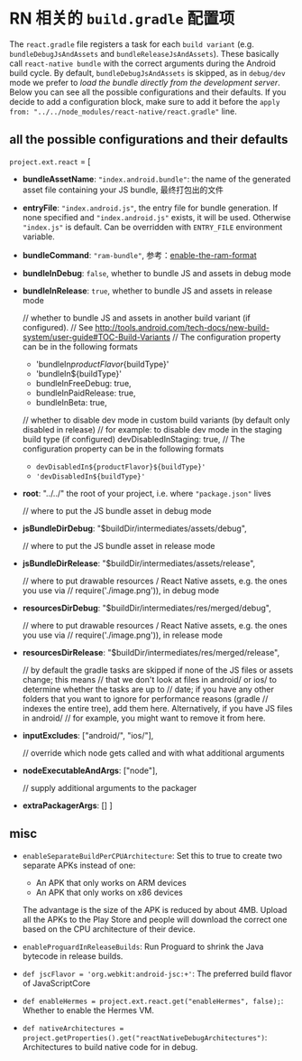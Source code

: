 # RN 相关的 `build.gradle` 配置项

The `react.gradle` file registers a task for each `build variant` (e.g. `bundleDebugJsAndAssets`
and `bundleReleaseJsAndAssets`).
These basically call `react-native bundle` with the correct arguments during the Android build
cycle. By default, `bundleDebugJsAndAssets` is skipped, as in `debug/dev` mode we prefer to _load the
bundle directly from the development server_. Below you can see all the possible configurations
and their defaults. If you decide to add a configuration block, make sure to add it before the
`apply from: "../../node_modules/react-native/react.gradle"` line.

## all the possible configurations and their defaults

`project.ext.react` = [

- **bundleAssetName**: `"index.android.bundle"`: the name of the generated asset file containing your JS bundle, 最终打包出的文件

- **entryFile**: `"index.android.js"`,
  the entry file for bundle generation. If none specified and
  `"index.android.js"` exists, it will be used. Otherwise `"index.js"` is
  default. Can be overridden with `ENTRY_FILE` environment variable.

- **bundleCommand**: `"ram-bundle"`, 参考：[enable-the-ram-format](https://reactnative.dev/docs/performance#enable-the-ram-format)

- **bundleInDebug**: `false`, whether to bundle JS and assets in debug mode

- **bundleInRelease**: `true`, whether to bundle JS and assets in release mode

  // whether to bundle JS and assets in another build variant (if configured).
  // See http://tools.android.com/tech-docs/new-build-system/user-guide#TOC-Build-Variants
  // The configuration property can be in the following formats

  - 'bundleIn${productFlavor}${buildType}'
  - 'bundleIn${buildType}'
  - bundleInFreeDebug: true,
  - bundleInPaidRelease: true,
  - bundleInBeta: true,

  // whether to disable dev mode in custom build variants (by default only disabled in release)
  // for example: to disable dev mode in the staging build type (if configured)
  devDisabledInStaging: true,
  // The configuration property can be in the following formats

  - `devDisabledIn${productFlavor}${buildType}'`
  - `'devDisabledIn${buildType}'`

- **root**: "../../" the root of your project, i.e. where `"package.json"` lives

  // where to put the JS bundle asset in debug mode

- **jsBundleDirDebug**: "$buildDir/intermediates/assets/debug",

  // where to put the JS bundle asset in release mode

- **jsBundleDirRelease**: "$buildDir/intermediates/assets/release",

  // where to put drawable resources / React Native assets, e.g. the ones you use via
  // require('./image.png')), in debug mode

- **resourcesDirDebug**: "$buildDir/intermediates/res/merged/debug",

  // where to put drawable resources / React Native assets, e.g. the ones you use via
  // require('./image.png')), in release mode

- **resourcesDirRelease**: "$buildDir/intermediates/res/merged/release",

  // by default the gradle tasks are skipped if none of the JS files or assets change; this means
  // that we don't look at files in android/ or ios/ to determine whether the tasks are up to
  // date; if you have any other folders that you want to ignore for performance reasons (gradle
  // indexes the entire tree), add them here. Alternatively, if you have JS files in android/
  // for example, you might want to remove it from here.

- **inputExcludes**: ["android/", "ios/"],

  // override which node gets called and with what additional arguments

- **nodeExecutableAndArgs**: ["node"],

  // supply additional arguments to the packager

- **extraPackagerArgs**: []
  ]

## misc

- `enableSeparateBuildPerCPUArchitecture`:
  Set this to true to create two separate APKs instead of one:

  - An APK that only works on ARM devices
  - An APK that only works on x86 devices

  The advantage is the size of the APK is reduced by about 4MB.
  Upload all the APKs to the Play Store and people will download
  the correct one based on the CPU architecture of their device.
- `enableProguardInReleaseBuilds`: Run Proguard to shrink the Java bytecode in release builds.
- `def jscFlavor = 'org.webkit:android-jsc:+'`: The preferred build flavor of JavaScriptCore
- `def enableHermes = project.ext.react.get("enableHermes", false);`: Whether to enable the Hermes VM.
- `def nativeArchitectures = project.getProperties().get("reactNativeDebugArchitectures")`: Architectures to build native code for in debug.